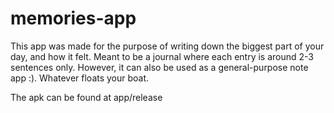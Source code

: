 # memories-app
This app was made for the purpose of writing down the biggest part of your day, and how it felt. Meant to be a journal where each entry is around 2-3 sentences only. 
However, it can also be used as a general-purpose note app :). Whatever floats your boat.

The apk can be found at app/release
